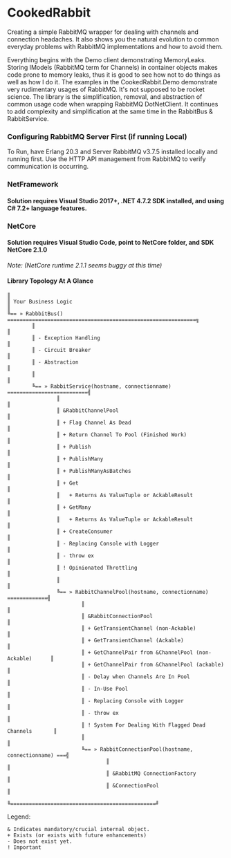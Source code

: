 # CookedRabbit
Creating a simple RabbitMQ wrapper for dealing with channels and connection headaches. It also shows you  the natural evolution to common everyday problems with RabbitMQ implementations and how to avoid them.

Everything begins with the Demo client demonstrating MemoryLeaks. Storing IModels (RabbitMQ term for Channels) in container objects makes code prone to memory leaks, thus it is good to see how not to do things as well as how I do it. The examples in the CookedRabbit.Demo demonstrate very rudimentary usages of RabbitMQ. It's not supposed to be rocket science. The library is the simplification, removal, and abstraction of common usage code when wrapping RabbitMQ DotNetClient. It continues to add complexity and simplification at the same time in the RabbitBus & RabbitService.

### Configuring RabbitMQ Server First (if running Local)
To Run, have Erlang 20.3 and Server RabbitMQ v3.7.5 installed locally and running first.
Use the HTTP API management from RabbitMQ to verify communication is occurring.

### NetFramework
#### Solution requires Visual Studio 2017+, .NET 4.7.2 SDK installed, and using C# 7.2+ language features.

### NetCore
#### Solution requires Visual Studio Code, point to NetCore folder, and SDK NetCore 2.1.0

*Note: (NetCore runtime 2.1.1 seems buggy at this time)*

#### Library Topology At A Glance

    ║
    ║ Your Business Logic
    ║
    ╚== » RabbbitBus() =============================================================╗
            ║                                                                       ║
            ║ - Exception Handling                                                  ║
            ║ - Circuit Breaker                                                     ║
            ║ - Abstraction                                                         ║
            ║                                                                       ║
            ╚== » RabbitService(hostname, connectionname) ==========================╣
                    ║                                                               ║
                    ║ &RabbitChannelPool                                            ║
                    ║ + Flag Channel As Dead                                        ║
                    ║ + Return Channel To Pool (Finished Work)                      ║
                    ║ + Publish                                                     ║
                    ║ + PublishMany                                                 ║
                    ║ + PublishManyAsBatches                                        ║
                    ║ + Get                                                         ║
                    ║   + Returns As ValueTuple or AckableResult                    ║
                    ║ + GetMany                                                     ║
                    ║   + Returns As ValueTuple or AckableResult                    ║
                    ║ + CreateConsumer                                              ║
                    ║ - Replacing Console with Logger                               ║
                    ║ - throw ex                                                    ║
                    ║ ! Opinionated Throttling                                      ║
                    ║                                                               ║
                    ╚== » RabbitChannelPool(hostname, connectionname)  =============╣
                            ║                                                       ║
                            ║ &RabbitConnectionPool                                 ║
                            ║ + GetTransientChannel (non-Ackable)                   ║
                            ║ + GetTransientChannel (Ackable)                       ║
                            ║ + GetChannelPair from &ChannelPool (non-Ackable)      ║
                            ║ + GetChannelPair from &ChannelPool (ackable)          ║
                            ║ - Delay when Channels Are In Pool                     ║
                            ║ - In-Use Pool                                         ║
                            ║ - Replacing Console with Logger                       ║
                            ║ - throw ex                                            ║
                            ║ ! System For Dealing With Flagged Dead Channels       ║
                            ║                                                       ║
                            ╚== » RabbitConnectionPool(hostname, connectionname) ===╣
                                    ║                                               ║
                                    ║ &RabbitMQ ConnectionFactory                   ║
                                    ║ &ConnectionPool                               ║
                                    ╚===============================================╝

Legend:  

    & Indicates mandatory/crucial internal object.  
    + Exists (or exists with future enhancements)  
    - Does not exist yet.  
    ! Important  
